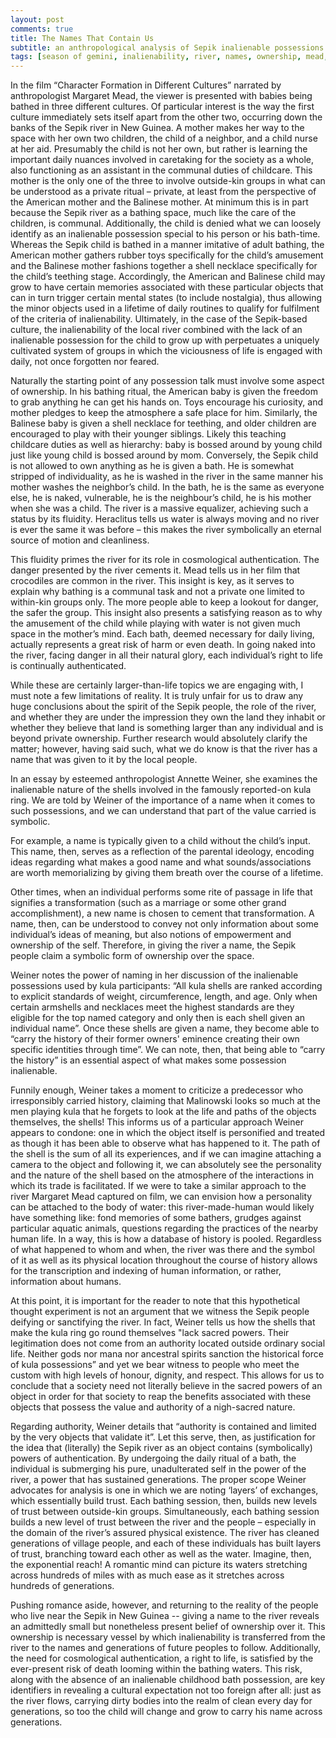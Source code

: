 ```yaml
---
layout: post
comments: true
title: The Names That Contain Us
subtitle: an anthropological analysis of Sepik inalienable possessions 
tags: [season of gemini, inalienability, river, names, ownership, mead, weiner, university writing] 
---
```

In the film “Character Formation in Different Cultures” narrated by anthropologist Margaret Mead, the viewer is presented with babies being bathed in three different cultures. Of particular interest is the way the first culture immediately sets itself apart from the other two, occurring down the banks of the Sepik river in New Guinea. A mother makes her way to the space with her own two children, the child of a neighbor, and a child nurse at her aid. Presumably the child is not her own, but rather is learning the important daily nuances involved in caretaking for the society as a whole, also functioning as an assistant in the communal duties of childcare. This mother is the only one of the three to involve outside-kin groups in what can be understood as a private ritual – private, at least from the perspective of the American mother and the Balinese mother. At minimum this is in part because the Sepik river as a bathing space, much like the care of the children, is communal. Additionally, the child is denied what we can loosely identify as an inalienable possession special to his person or his bath-time. Whereas the Sepik child is bathed in a manner imitative of adult bathing, the American mother gathers rubber toys specifically for the child’s amusement and the Balinese mother fashions together a shell necklace specifically for the child’s teething stage. Accordingly, the American and Balinese child may grow to have certain memories associated with these particular objects that can in turn trigger certain mental states (to include nostalgia), thus allowing the minor objects used in a lifetime of daily routines to qualify for fulfilment of the criteria of inalienability. Ultimately, in the case of the Sepik-based culture, the inalienability of the local river combined with the lack of an inalienable possession for the child to grow up with perpetuates a uniquely cultivated system of groups in which the viciousness of life is engaged with daily, not once forgotten nor feared.
  
Naturally the starting point of any possession talk must involve some aspect of ownership. In his bathing ritual, the American baby is given the freedom to grab anything he can get his hands on. Toys encourage his curiosity, and mother pledges to keep the atmosphere a safe place for him. Similarly, the Balinese baby is given a shell necklace for teething, and older children are encouraged to play with their younger siblings. Likely this teaching childcare duties as well as hierarchy: baby is bossed around by young child just like young child is bossed around by mom. Conversely, the Sepik child is not allowed to own anything as he is given a bath. He is somewhat stripped of individuality, as he is washed in the river in the same manner his mother washes the neighbor’s child. In the bath, he is the same as everyone else, he is naked, vulnerable, he is the neighbour’s child, he is his mother when she was a child. The river is a massive equalizer, achieving such a status by its fluidity. Heraclitus tells us water is always moving and no river is ever the same it was before – this makes the river symbolically an eternal source of motion and cleanliness. 
  
This fluidity primes the river for its role in cosmological authentication. The danger presented by the river cements it. Mead tells us in her film that crocodiles are common in the river. This insight is key, as it serves to explain why bathing is a communal task and not a private one limited to within-kin groups only. The more people able to keep a lookout for danger, the safer the group. This insight also presents a satisfying reason as to why the amusement of the child while playing with water is not given much space in the mother’s mind. Each bath, deemed necessary for daily living, actually represents a great risk of harm or even death. In going naked into the river, facing danger in all their natural glory, each individual’s right to life is continually authenticated. 
  
While these are certainly larger-than-life topics we are engaging with, I must note a few limitations of reality. It is truly unfair for us to draw any huge conclusions about the spirit of the Sepik people, the role of the river, and whether they are under the impression they own the land they inhabit or whether they believe that land is something larger than any individual and is beyond private ownership. Further research would absolutely clarify the matter; however, having said such, what we do know is that the river has a name that was given to it by the local people. 
  
In an essay by esteemed anthropologist Annette Weiner, she examines the inalienable nature of the shells involved in the famously reported-on kula ring. We are told by Weiner of the importance of a name when it comes to such possessions, and we can understand that part of the value carried is symbolic.  
  
For example, a name is typically given to a child without the child’s input. This name, then, serves as a reflection of the parental ideology, encoding ideas regarding what makes a good name and what sounds/associations are worth memorializing by giving them breath over the course of a lifetime. 
  
Other times, when an individual performs some rite of passage in life that signifies a transformation (such as a marriage or some other grand accomplishment), a new name is chosen to cement that transformation. A name, then, can be understood to convey not only information about some individual’s ideas of meaning, but also notions of empowerment and ownership of the self. Therefore, in giving the river a name, the Sepik people claim a symbolic form of ownership over the space. 
  
Weiner notes the power of naming in her discussion of the inalienable possessions used by kula participants: “All kula shells are ranked according to explicit standards of weight, circumference, length, and age. Only when certain armshells and necklaces meet the highest standards are they eligible for the top named category and only then is each shell given an individual name”. Once these shells are given a name, they become able to “carry the history of their former owners' eminence creating their own specific identities through time”. We can note, then, that being able to “carry the history” is an essential aspect of what makes some possession inalienable.
  
Funnily enough, Weiner takes a moment to criticize a predecessor who irresponsibly carried history, claiming that Malinowski looks so much at the men playing kula that he forgets to look at the life and paths of the objects themselves, the shells! This informs us of a particular approach Weiner appears to condone: one in which the object itself is personified and treated as though it has been able to observe what has happened to it. The path of the shell is the sum of all its experiences, and if we can imagine attaching a camera to the object and following it, we can absolutely see the personality and the nature of the shell based on the atmosphere of the interactions in which its trade is facilitated. If we were to take a similar approach to the river Margaret Mead captured on film, we can envision how a personality can be attached to the body of water: this river-made-human would likely have something like: fond memories of some bathers, grudges against particular aquatic animals, questions regarding the practices of the nearby human life. In a way, this is how a database of history is pooled. Regardless of what happened to whom and when, the river was there and the symbol of it as well as its physical location throughout the course of history allows for the transcription and indexing of human information, or rather, information about humans.
  
At this point, it is important for the reader to note that this hypothetical thought experiment is not an argument that we witness the Sepik people deifying or sanctifying the river. In fact, Weiner tells us how the shells that make the kula ring go round themselves "lack sacred powers. Their legitimation does not come from an authority located outside ordinary social life. Neither gods nor mana nor ancestral spirits sanction the historical force of kula possessions” and yet we bear witness to people who meet the custom with high levels of honour, dignity, and respect. This allows for us to conclude that a society need not literally believe in the sacred powers of an object in order for that society to reap the benefits associated with these objects that possess the value and authority of a nigh-sacred nature.
  
Regarding authority, Weiner details that “authority is contained and limited by the very objects that validate it”. Let this serve, then, as justification for the idea that (literally) the Sepik river as an object contains (symbolically) powers of authentication. By undergoing the daily ritual of a bath, the individual is submerging his pure, unadulterated self in the power of the river, a power that has sustained generations. The proper scope Weiner advocates for analysis is one in which we are noting ‘layers’ of exchanges, which essentially build trust. Each bathing session, then, builds new levels of trust between outside-kin groups. Simultaneously, each bathing session builds a new level of trust between the river and the people – especially in the domain of the river’s assured physical existence. The river has cleaned generations of village people, and each of these individuals has built layers of trust, branching toward each other as well as the water. Imagine, then, the exponential reach! A romantic mind can picture its waters stretching across hundreds of miles with as much ease as it stretches across hundreds of generations. 
  
Pushing romance aside, however, and returning to the reality of the people who live near the Sepik in New Guinea -- giving a name to the river reveals an admittedly small but nonetheless present belief of ownership over it. This ownership is necessary vessel by which inalienability is transferred from the river to the names and generations of future peoples to follow. Additionally, the need for cosmological authentication, a right to life, is satisfied by the ever-present risk of death looming within the bathing waters. This risk, along with the absence of an inalienable childhood bath possession, are key identifiers in revealing a cultural expectation not too foreign after all: just as the river flows, carrying dirty bodies into the realm of clean every day for generations, so too the child will change and grow to carry his name across generations. 
  
